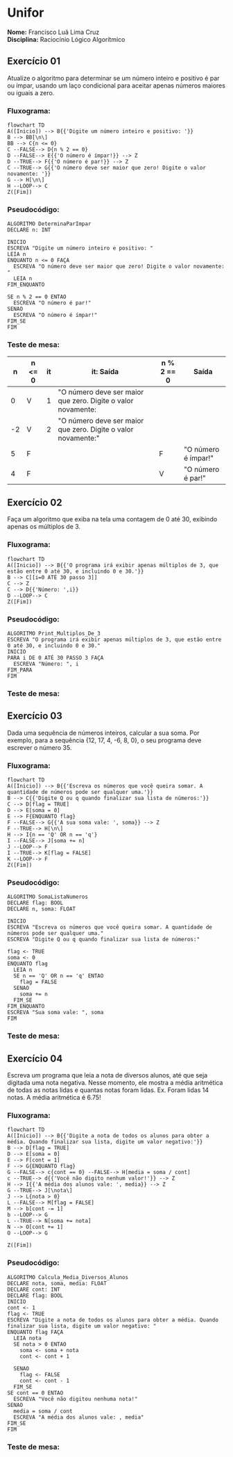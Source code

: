 # Unifor
**Nome:** Francisco Luã Lima Cruz <br>
**Disciplina:** Raciocínio Lógico Algorítmico

## Exercício 01
Atualize o algoritmo para determinar se um número inteiro e positivo é par ou ímpar, usando um laço condicional para aceitar apenas números maiores ou iguais a zero.

### Fluxograma:
```mermaid
flowchart TD
A([Inicio]) --> B{{'Digite um número inteiro e positivo: '}}
B --> BB[\n\]
BB --> C{n <= 0}
C --FALSE--> D{n % 2 == 0}
D --FALSE--> E{{'O número é ímpar!}} --> Z
D --TRUE--> F{{'O número é par!}} --> Z
C --TRUE--> G{{'O número deve ser maior que zero! Digite o valor novamente: '}}
G --> H[\n\]
H --LOOP--> C
Z([Fim])
```

### Pseudocódigo:

```
ALGORITMO DeterminaParImpar
DECLARE n: INT

INICIO
ESCREVA "Digite um número inteiro e positivo: "
LEIA n
ENQUANTO n <= 0 FAÇA
  ESCREVA "O número deve ser maior que zero! Digite o valor novamente: "
  LEIA n
FIM_ENQUANTO

SE n % 2 == 0 ENTAO
  ESCREVA "O número é par!"
SENAO
  ESCREVA "O número é ímpar!"
FIM_SE
FIM
```

### Teste de mesa:

| n | n <= 0 | it | it: Saída | n % 2 == 0 | Saída |
| -- | -- | -- | -- | -- | -- |
| 0 | V | 1 | "O número deve ser maior que zero. Digite o valor novamente:  | | |
| -2 | V | 2 | "O número deve ser maior que zero. Digite o valor novamente:" | | |
| 5 | F | | | F | "O número é ímpar!"|
| 4 | F | | | V | "O número é par!" |

## Exercício 02
Faça um algoritmo que exiba na tela uma contagem de 0 até 30, exibindo apenas os múltiplos de 3.

### Fluxograma:

```mermaid
flowchart TD
A([Inicio]) --> B{{'O programa irá exibir apenas múltiplos de 3, que estão entre 0 até 30, e incluindo 0 e 30.'}}
B --> C[[i=0 ATÉ 30 passo 3]]
C --> Z
C --> D{{'Número: ',i}}
D --LOOP--> C
Z([Fim])
```

### Pseudocódigo:

```
ALGORITMO Print_Multiplos_De_3
ESCREVA "O programa irá exibir apenas múltiplos de 3, que estão entre 0 até 30, e incluindo 0 e 30."
INICIO
PARA i DE 0 ATÉ 30 PASSO 3 FAÇA
  ESCREVA "Número: ", i
FIM_PARA
FIM
```

### Teste de mesa:


## Exercício 03
Dada uma sequência de números inteiros, calcular a sua soma. Por exemplo, para a sequência {12, 17, 4, -6, 8, 0}, o seu programa deve escrever o número 35.

### Fluxograma:

```mermaid
flowchart TD
A([Inicio]) --> B{{'Escreva os números que você queira somar. A quantidade de números pode ser qualquer uma.'}}
B --> C{{'Digite Q ou q quando finalizar sua lista de números:'}}
C --> D[flag = TRUE]
D --> E[soma = 0]
E --> F{ENQUANTO flag}
F --FALSE--> G{{'A sua soma vale: ', soma}} --> Z
F --TRUE--> H[\n\]
H --> I{n == 'Q' OR n == 'q'}
I --FALSE--> J[soma += n]
J --LOOP--> F
I --TRUE--> K[flag = FALSE]
K --LOOP--> F
Z([Fim])
```

### Pseudocódigo:

```
ALGORITMO SomaListaNumeros
DECLARE flag: BOOL
DECLARE n, soma: FLOAT

INICIO
ESCREVA "Escreva os números que você queira somar. A quantidade de números pode ser qualquer uma."
ESCREVA "Digite Q ou q quando finalizar sua lista de números:"

flag <- TRUE 
soma <- 0
ENQUANTO flag
  LEIA n
  SE n == 'Q' OR n == 'q' ENTAO
    flag = FALSE
  SENAO
    soma += n
  FIM_SE
FIM_ENQUANTO
ESCREVA "Sua soma vale: ", soma
FIM
```

### Teste de mesa:

## Exercício 04

Escreva um programa que leia a nota de diversos alunos, até que seja digitada uma nota negativa. Nesse momento, ele mostra a média aritmética de todas as notas lidas e quantas notas foram lidas. Ex. Foram lidas 14 notas. A média aritmética é 6.75!

### Fluxograma:

```mermaid
flowchart TD
A([Inicio]) --> B{{'Digite a nota de todos os alunos para obter a média. Quando finalizar sua lista, digite um valor negativo:'}}
B --> D[flag = TRUE]
D --> E[soma = 0]
E --> F[cont = 1]
F --> G{ENQUANTO flag}
G --FALSE--> c{cont == 0} --FALSE--> H[media = soma / cont]
c --TRUE--> d{{'Você não digito nenhum valor!'}} --> Z
H --> I{{'A média dos alunos vale: ', media}} --> Z
G --TRUE--> J[\nota\]
J --> L{nota > 0}
L --FALSE--> M[flag = FALSE]
M --> b[cont -= 1]
b --LOOP--> G
L --TRUE--> N[soma += nota]
N --> O[cont += 1]
O --LOOP--> G

Z([Fim])
```

### Pseudocódigo:

```
ALGORITMO Calcula_Media_Diversos_Alunos
DECLARE nota, soma, media: FLOAT
DECLARE cont: INT
DECLARE flag: BOOL
INICIO
cont <- 1
flag <- TRUE
ESCREVA "Digite a nota de todos os alunos para obter a média. Quando finalizar sua lista, digite um valor negativo: "
ENQUANTO flag FAÇA
  LEIA nota
  SE nota > 0 ENTAO
    soma <- soma + nota
    cont <- cont + 1

  SENAO
    flag <- FALSE
    cont <- cont - 1
  FIM_SE
SE cont == 0 ENTAO
  ESCREVA "Você não digitou nenhuma nota!"
SENAO
  media = soma / cont
  ESCREVA "A média dos alunos vale: , media"
FIM_SE
FIM
```

### Teste de mesa:

